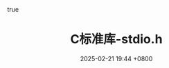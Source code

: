 ---
title: C标准库-stdio.h
description: stdio.h
tags: [Programing,C,C-Tutorial]
categories: Programing
math: true
lang: zh-CN
date: 2025-02-21 19:44 +0800
---